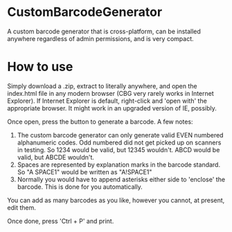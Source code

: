 # CustomBarcodeGenerator
A custom barcode generator that is cross-platform, can be installed anywhere regardless of admin permissions, and is very compact.

# How to use
Simply download a .zip, extract to literally anywhere, and open the index.html file in any modern browser (CBG very rarely works in Internet Explorer). If Internet Explorer is default, right-click and 'open with' the appropriate browser. It might work in an upgraded version of IE, possibly.

Once open, press the button to generate a barcode. A few notes:
1) The custom barcode generator can only generate valid EVEN numbered alphanumeric codes. Odd numbered did not get picked up on scanners in testing. So 1234 would be valid, but 12345 wouldn't. ABCD would be valid, but ABCDE wouldn't.
2) Spaces are represented by explanation marks in the barcode standard. So "A SPACE1" would be written as "A!SPACE1"
3) Normally you would have to append asterisks either side to 'enclose' the barcode. This is done for you automatically.

You can add as many barcodes as you like, however you cannot, at present, edit them.

Once done, press 'Ctrl + P' and print.
